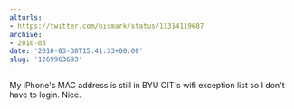 ```yaml
---
alturls:
- https://twitter.com/bismark/status/11314119687
archive:
- 2010-03
date: '2010-03-30T15:41:33+00:00'
slug: '1269963693'
---
```


My iPhone's MAC address is still in BYU OIT's wifi exception list so I don't have to login. Nice.

